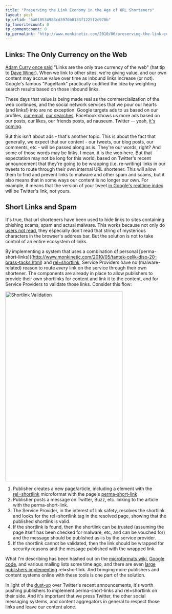 ```yaml
---
title: "Preserving the Link Economy in the Age of URL Shorteners"
layout: post
tp_urlid: "6a010534988cd3970b0133f1225f2c970b"
tp_favoritecount: 0
tp_commentcount: 0
tp_permalink: "http://www.monkinetic.com/2010/06/preserving-the-link-economy-in-the-age-of-url-shorteners.html"
---
```

## Links: The Only Currency on the Web

[Adam Curry once said](http://scripting.com/2002/02/26.html#l6100cc3978113e871e9f5e5d4566aa5e) "Links are the only true currency of the web" (hat tip to [Dave Winer](http://twitter.com/davewiner/status/16251262547)). When we link to other sites, we're giving value, and our own content may accrue value over time as inbound links increase (or not). Google's famous "PageRank" practically codified the idea by weighting search results based on those inbound links.

These days that value is being made real as the commercialization of the web continues, and the social network services that we pour our hearts (and links!) into are no exception. Google targets ads to us based on our profiles, [our email](http://gmail.com), [our searches](http://adwords.google.com/). Facebook shows us more ads based on our posts, our likes, our friends posts, ad nauseum. Twitter -- yeah, [it's coming](http://blog.twitter.com/2010/04/hello-world.html).

But this isn't about ads - that's another topic. This is about the fact that generally, we expect that our content - our tweets, our blog posts, our comments, etc - will be passed along as is. They're our words, right? And some of those words may be links. I mean, it is the web here. But that expectation may not be long for this world, based on Twitter's recent announcement that they're going to be wrapping (i.e. re-writing) links in our tweets to route through their own internal URL shortener. This will allow them to find and prevent links to malware and other spam and scams, but it also means that in some ways our content is no longer our own. For example, it means that the version of your tweet [in Google's realtime index](http://googleblog.blogspot.com/2009/12/relevance-meets-real-time-web.html) will be Twitter's link, not yours.

## Short Links and Spam

It's true, that url shorteners have been used to hide links to sites containing phishing scams, spam and actual malware. This works because not only do [users not read](http://www.useit.com/alertbox/9710a.html), they especially don't read that string of mysterious characters in the browser's address bar. But the solution is not to take control of an entire ecosystem of links.

By implementing a system that uses a combination of personal [perma-short-links]((http://www.monkinetic.com/2010/05/tantek-celik-diso-20-brass-tacks.html) and [rel=shortlink](http://microformats.org/wiki/rel-shortlink), Service Providers have no (malware-related) reason to route *every* link on the service through their own shortener. The components are already in place to allow publishers to provide their own shortlinks for content and link it to the content, and for Service Providers to validate those links. Consider this flow:

<a href="http://www.flickr.com/photos/redmonk/4702982743/" title="Shortlink Validation by steve-ivy, on Flickr"><img src="http://farm5.static.flickr.com/4005/4702982743_84dba892ac_b.jpg" width="366" height="591" alt="Shortlink Validation" /></a>

1. Publisher creates a new page/article, including a <link> element with the [rel=shortlink](http://microformats.org/wiki/rel-shortlink) microformat with the page's [perma-short-link](http://www.monkinetic.com/2010/05/tantek-celik-diso-20-brass-tacks.html)
2. Publisher posts a message on Twitter, Buzz, etc. linking to the article with the perma-short-link.
3. The Service Provider, in the interest of link safety, resolves the shortlink and looks for the rel=shortlink <link> tag in the resolved page, showing that the published shortlink is valid.
4. If the shortlink is found, then the shortlink can be trusted (assuming the page itself has been checked for malware, etc, and can be vouched for) and the message should be published as-is by the service provider.
5. If the shortlink cannot be validated, then the link should be wrapped for security reasons and the message published with the wrapped link.

What I'm describing has been hashed out on the [microformats wiki](http://microformats.org/wiki/rel-shortlink), [Google code](http://code.google.com/p/shortlink/wiki/Specification), and various mailing lists some time ago, and there are even [large publishers implementing](http://en.blog.wordpress.com/2009/08/14/shorten/) rel=shortlink. And bringing more publishers and content systems online with these tools is one part of the solution.

In light of the [dust-up](http://www.google.com/buzz/dclinton/JKoWPTAAyvw/More-thoughts-on-URL-shorteners-This-post-explores) over Twitter's recent announcements, it's worth pushing publishers to implement perma-short-links and rel=shortlink on their side. And it's important that we press Twitter, the other social messaging systems, and content aggregators in general to respect those links and leave our content alone.

